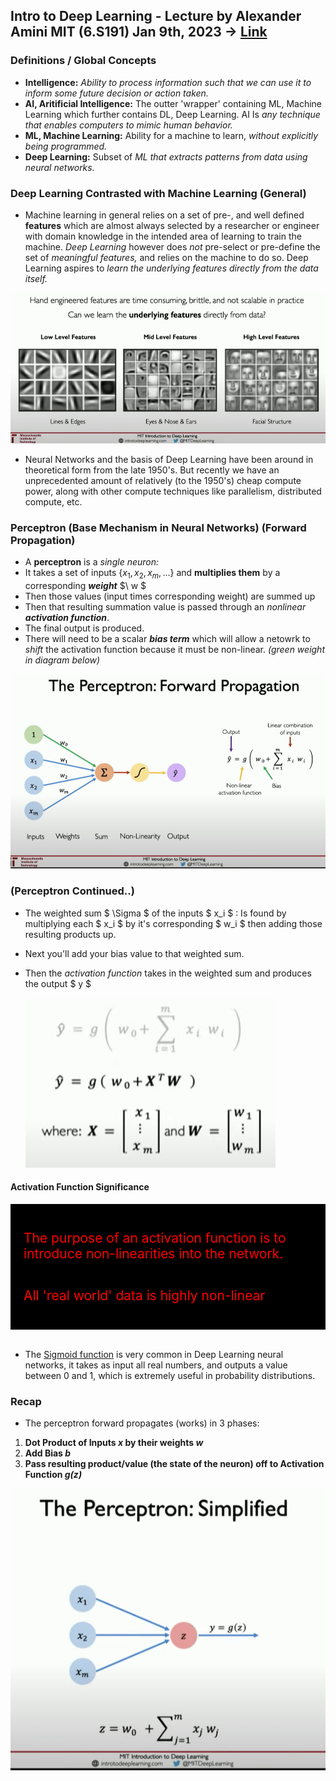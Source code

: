 ## Intro to Deep Learning - Lecture by Alexander Amini MIT (6.S191) Jan 9th, 2023 -> [Link](https://www.youtube.com/watch?v=QDX-1M5Nj7s)

### Definitions / Global Concepts

- **Intelligence:** _Ability to process information such that we can use it to inform some future decision or action taken._
- **AI, Aritificial Intelligence:** The outter 'wrapper' containing ML, Machine Learning which further contains DL, Deep Learning. AI Is _any technique that enables computers to mimic human behavior._
- **ML, Machine Learning:** Ability for a machine to learn, _without explicitly being programmed._
- **Deep Learning:** Subset of _ML that extracts patterns from data using neural networks._

### Deep Learning Contrasted with Machine Learning (General)

- Machine learning in general relies on a set of pre-, and well defined **features** which are almost always selected by a researcher or engineer with domain knowledge in the intended area of learning to train the machine. _Deep Learning_ however does _not_ pre-select or pre-define the set of _meaningful features,_ and relies on the machine to do so. Deep Learning aspires to _learn the underlying features directly from the data itself._

![mit_dl_intro_1.png](./images/mit_dl_intro_1.png)

- Neural Networks and the basis of Deep Learning have been around in theoretical form from the late 1950's. But recently we have an unprecedented amount of relatively (to the 1950's) cheap compute power, along with other compute techniques like parallelism, distributed compute, etc.

### Perceptron (Base Mechanism in Neural Networks) (Forward Propagation)

- A **perceptron** is a _single neuron:_
- It takes a set of inputs $\{ x_1, x_2, x_m, ... \}$ and **multiplies them** by a corresponding **_weight_** $\ w $
- Then those values (input times corresponding weight) are summed up
- Then that resulting summation value is passed through an _nonlinear_ **_activation function_**.
- The final output is produced.
- There will need to be a scalar **_bias term_** which will allow a netowrk to _shift_ the activation function because it must be non-linear. _(green weight in diagram below)_

![mit_dl_intro_2.png](./images/mit_dl_intro_2.png)

### (Perceptron Continued..)

- The weighted sum $ \Sigma $ of the inputs $ x_i $ : Is found by multiplying each $ x_i $ by it's corresponding $ w_i $ then adding those resulting products up.
- Next you'll add your bias value to that weighted sum.
- Then the _activation function_ takes in the weighted sum and produces the output $ y $

  ![mit_dl_intro_3.png](./images/mit_dl_intro_3.png)

#### Activation Function Significance

<div style="display:flex; flex-direction:column; font-size:1.5em; color:red; background-color:black; padding:1em; " >
  <p>
    The purpose of an activation function is to introduce non-linearities into the network.
  </p>
  <p>
    All 'real world' data is highly non-linear
  </p>
</div>

<br/>

- The [Sigmoid function](https://en.wikipedia.org/wiki/Sigmoid_function) is very common in Deep Learning neural networks, it takes as input all real numbers, and outputs a value between 0 and 1, which is extremely useful in probability distributions.

### Recap

- The perceptron forward propagates (works) in 3 phases:
<ol>
<li> <b>Dot Product of Inputs <i>x</i> by their weights <i>w</i></b>
<li> <b>Add Bias <i>b</i></b>
<li> <b>Pass resulting product/value (the state of the neuron) off to Activation Function <i>g(z)</i></b>
</ol>

![perceptron_simplified](./images/perceptron_simplified_1.png)
